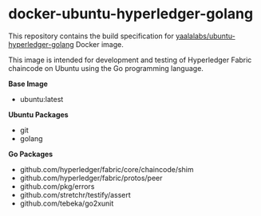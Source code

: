 # docker-ubuntu-hyperledger-golang

This repository contains the build specification for [yaalalabs/ubuntu-hyperledger-golang](https://hub.docker.com/r/yaalalabs/ubuntu-hyperledger-golang) Docker image.

This image is intended for development and testing of Hyperledger Fabric chaincode on Ubuntu using the Go programming language.

**Base Image**
* ubuntu:latest

**Ubuntu Packages**
* git
* golang

**Go Packages**
* github.com/hyperledger/fabric/core/chaincode/shim
* github.com/hyperledger/fabric/protos/peer
* github.com/pkg/errors
* github.com/stretchr/testify/assert
* github.com/tebeka/go2xunit
